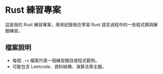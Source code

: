 # Rust 練習專案

這是我的 Rust 練習專案，用來紀錄我在學習 Rust 語言過程中的一些程式碼與解題練習。

## 檔案說明
- 每個 `.rs` 檔案代表一個練習題目或程式範例。
- 可能包含 Leetcode、資料結構、演算法等主題。


